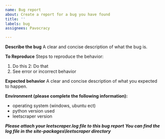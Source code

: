 ```yaml
---
name: Bug report
about: Create a report for a bug you have found
title: ''
labels: bug
assignees: Pavocracy

---
```


**Describe the bug**
A clear and concise description of what the bug is.

**To Reproduce**
Steps to reproduce the behavior:
1. Do this
2: Do that
3. See error or incorrect behavior

**Expected behavior**
A clear and concise description of what you expected to happen.

**Environment (please complete the following information):**
 - operating system (windows, ubuntu ect)
 - python version used
 - leetscraper version

***Please attach your leetscraper.log file to this bug report***
***You can find the log file in the site-packages\leetscraper directory***
